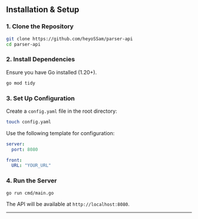 ## **Installation & Setup**
### **1. Clone the Repository**
```sh
git clone https://github.com/heyoSSam/parser-api
cd parser-api
```

### **2. Install Dependencies**
Ensure you have Go installed (1.20+).
```sh
go mod tidy
```

### **3. Set Up Configuration**
Create a `config.yaml` file in the root directory:
```sh
touch config.yaml
```
Use the following template for configuration:
```yaml
server:
  port: 8080

front:
  URL: "YOUR_URL"
```

### **4. Run the Server**
```sh
go run cmd/main.go
```
The API will be available at `http://localhost:8080`.

---


